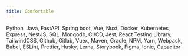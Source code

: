 ```yaml
---
title: Comfortable
---
```


Python, Java, FastAPI, Spring boot, Vue, Nuxt, Docker, Kubernetes, Express, NestJS, SQL, Mongodb, CI/CD, Jest, React Testing Library, TailwindCSS, Github, Gitlab, Vuex, Maven, Gradle, NPM, Yarn, Webpack, Babel, ESLint, Prettier, Husky, Lerna, Storybook, Figma, Ionic, Capacitor
